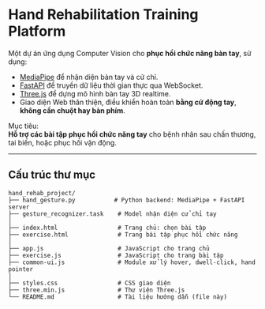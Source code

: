 #  Hand Rehabilitation Training Platform

Một dự án ứng dụng Computer Vision cho **phục hồi chức năng bàn tay**, sử dụng:
- [MediaPipe](https://mediapipe.dev) để nhận diện bàn tay và cử chỉ.
- [FastAPI](https://fastapi.tiangolo.com/) để truyền dữ liệu thời gian thực qua WebSocket.
- [Three.js](https://threejs.org/) để dựng mô hình bàn tay 3D realtime.
- Giao diện Web thân thiện, điều khiển hoàn toàn **bằng cử động tay**, **không cần chuột hay bàn phím**.

Mục tiêu:  
 **Hỗ trợ các bài tập phục hồi chức năng tay** cho bệnh nhân sau chấn thương, tai biến, hoặc phục hồi vận động.

---

##  Cấu trúc thư mục

```plaintext
hand_rehab_project/
├── hand_gesture.py           # Python backend: MediaPipe + FastAPI server
├── gesture_recognizer.task    # Model nhận diện cử chỉ tay
│
├── index.html                 # Trang chủ: chọn bài tập
├── exercise.html              # Trang bài tập phục hồi chức năng
│
├── app.js                     # JavaScript cho trang chủ
├── exercise.js                # JavaScript cho trang bài tập
├── common-ui.js               # Module xử lý hover, dwell-click, hand pointer
│
├── styles.css                 # CSS giao diện
├── three.min.js               # Thư viện Three.js
└── README.md                  # Tài liệu hướng dẫn (file này)
